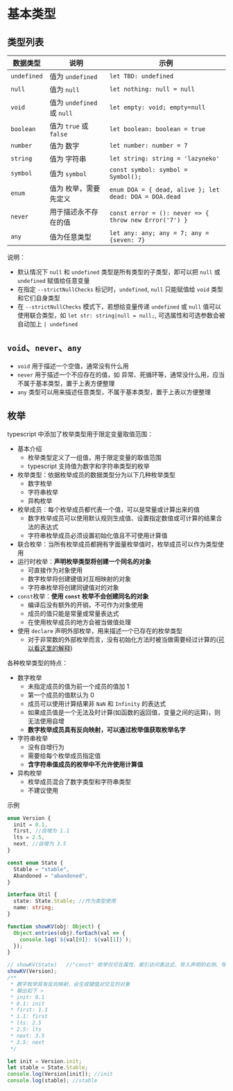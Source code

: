 # 基本类型

## 类型列表

| 数据类型    | 说明                       | 示例                                                   |
| ----------- | -------------------------- | ------------------------------------------------------ |
| `undefined` | 值为 `undefined`           | `let TBD: undefined`                                   |
| `null`      | 值为 `null`                | `let nothing: null = null`                             |
| `void`      | 值为 `undefined` 或 `null` | `let empty: void; empty=null`                          |
| `boolean`   | 值为 `true` 或 `false`     | `let boolean: boolean = true`                          |
| `number`    | 值为 数字                  | `let number: number = 7`                               |
| `string`    | 值为 字符串                | `let string: string = 'lazyneko'`                      |
| `symbol`    | 值为 `symbol`              | `const symbol: symbol = Symbol();`                     |
| `enum`      | 值为 枚举，需要先定义      | `enum DOA = { dead, alive }; let dead: DOA = DOA.dead` |
| `never`     | 用于描述永不存在的值       | `const error = (): never => { throw new Error('7') }`  |
| `any`       | 值为任意类型               | `let any: any; any = 7; any = {seven: 7}`              |

说明：

- 默认情况下 `null` 和 `undefined` 类型是所有类型的子类型，即可以把 `null` 或 `undefined` 赋值给任意变量
- 在指定 `--strictNullChecks` 标记时，`undefined`, `null` 只能赋值给 `void` 类型和它们自身类型
- 在 `--strictNullChecks` 模式下，若想给变量传递 `undefined` 或 `null` 值可以使用联合类型，如 `let str: string|null = null;`, 可选属性和可选参数会被自动加上 `| undefined`

## `void`、`never`、`any`

- `void` 用于描述一个空值，通常没有什么用
- `never` 用于描述一个不应存在的值，如 异常、死循环等，通常没什么用，应当不属于基本类型，置于上表方便整理
- `any` 类型可以用来描述任意类型，不属于基本类型，置于上表以方便整理

## 枚举

typescript 中添加了枚举类型用于限定变量取值范围：

- 基本介绍
  - 枚举类型定义了一组值，用于限定变量的取值范围
  - typescript 支持值为数字和字符串类型的枚举
- 枚举类型：依据枚举成员的数据类型分为以下几种枚举类型
  - 数字枚举
  - 字符串枚举
  - 异构枚举
- 枚举成员：每个枚举成员都代表一个值，可以是常量或计算出来的值
  - 数字枚举成员可以使用默认规则生成值、设置指定数值或可计算的结果合法的表达式
  - 字符串枚举成员必须设置初始化值且不可使用计算值
- 联合枚举：当所有枚举成员都拥有字面量枚举值时，枚举成员可以作为类型使用
- 运行时枚举：**声明枚举类型将创建一个同名的对象**
  - 可直接作为对象使用
  - 数字枚举将创建键值对互相映射的对象
  - 字符串枚举将创建同键值对的对象
- `const`枚举：**使用 `const` 枚举不会创建同名的对象**
  - 编译后没有额外的开销，不可作为对象使用
  - 成员的值只能是常量或常量表达式
  - 在使用枚举成员的地方会被当做值处理
- 使用 `declare` 声明外部枚举，用来描述一个已存在的枚举类型
  - 对于非常数的外部枚举而言，没有初始化方法时被当做需要经过计算的([可以看这里的解释](https://stackoverflow.com/questions/28818849/how-do-the-different-enum-variants-work-in-typescript))

各种枚举类型的特点：

- 数字枚举
  - 未指定成员的值为前一个成员的值加 1
  - 第一个成员的值默认为 0
  - 成员可以使用计算结果非 `NaN` 和 `Infinity` 的表达式
  - 如果成员值是一个无法及时计算(如函数的返回值，变量之间的运算)，则无法使用自增
  - **数字枚举成员具有反向映射，可以通过枚举值获取枚举名字**
- 字符串枚举
  - 没有自增行为
  - 需要给每个枚举成员指定值
  - **含字符串值成员的枚举中不允许使用计算值**
- 异构枚举
  - 枚举成员混合了数字类型和字符串类型
  - 不建议使用

示例

```ts
enum Version {
  init = 0.1,
  first, //自增为 1.1
  lts = 2.5,
  next, //自增为 3.5
}

const enum State {
  Stable = "stable",
  Abandoned = "abandoned",
}

interface Util {
  state: State.Stable; //作为类型使用
  name: string;
}

function showKV(obj: Object) {
  Object.entries(obj).forEach(val => {
    console.log(`${val[0]}: ${val[1]}`);
  });
}

// showKV(State)   //"const" 枚举仅可在属性、索引访问表达式、导入声明的右侧、导出分配或类型查询中使用。
showKV(Version);
/**
 * 数字枚举具有反向映射，会生成键值对交互的对象
 * 输出如下 >
 * init: 0.1
 * 0.1: init
 * first: 1.1
 * 1.1: first
 * lts: 2.5
 * 2.5: lts
 * next: 3.5
 * 3.5: next
 */

let init = Version.init;
let stable = State.Stable;
console.log(Version[init]); //init
console.log(stable); //stable
```
